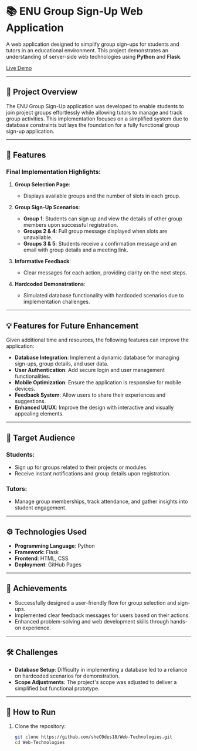 # 📚 ENU Group Sign-Up Web Application

A web application designed to simplify group sign-ups for students and tutors in an educational environment. This project demonstrates an understanding of server-side web technologies using **Python** and **Flask**. 

[Live Demo](https://shec0des18.github.io/advancedweb-tech_set09103/)

---

## 📖 Project Overview

The ENU Group Sign-Up application was developed to enable students to join project groups effortlessly while allowing tutors to manage and track group activities. This implementation focuses on a simplified system due to database constraints but lays the foundation for a fully functional group sign-up application.

---

## 🚀 Features

### Final Implementation Highlights:
1. **Group Selection Page**:
   - Displays available groups and the number of slots in each group.

2. **Group Sign-Up Scenarios**:
   - **Group 1**: Students can sign up and view the details of other group members upon successful registration.
   - **Groups 2 & 4**: Full group message displayed when slots are unavailable.
   - **Groups 3 & 5**: Students receive a confirmation message and an email with group details and a meeting link.

3. **Informative Feedback**:
   - Clear messages for each action, providing clarity on the next steps.

4. **Hardcoded Demonstrations**:
   - Simulated database functionality with hardcoded scenarios due to implementation challenges.

---

## 💡 Features for Future Enhancement

Given additional time and resources, the following features can improve the application:
- **Database Integration**: Implement a dynamic database for managing sign-ups, group details, and user data.
- **User Authentication**: Add secure login and user management functionalities.
- **Mobile Optimization**: Ensure the application is responsive for mobile devices.
- **Feedback System**: Allow users to share their experiences and suggestions.
- **Enhanced UI/UX**: Improve the design with interactive and visually appealing elements.

---

## 🎯 Target Audience

### **Students**:
- Sign up for groups related to their projects or modules.
- Receive instant notifications and group details upon registration.

### **Tutors**:
- Manage group memberships, track attendance, and gather insights into student engagement.

---

## ⚙️ Technologies Used
- **Programming Language**: Python
- **Framework**: Flask
- **Frontend**: HTML, CSS
- **Deployment**: GitHub Pages

---

## 🌟 Achievements

- Successfully designed a user-friendly flow for group selection and sign-ups.
- Implemented clear feedback messages for users based on their actions.
- Enhanced problem-solving and web development skills through hands-on experience.

---

## 🛠 Challenges

- **Database Setup**: Difficulty in implementing a database led to a reliance on hardcoded scenarios for demonstration.
- **Scope Adjustments**: The project's scope was adjusted to deliver a simplified but functional prototype.

---

## 📌 How to Run

1. Clone the repository:
   ```bash
   git clone https://github.com/sheC0des18/Web-Technologies.git
   cd Web-Technologies
